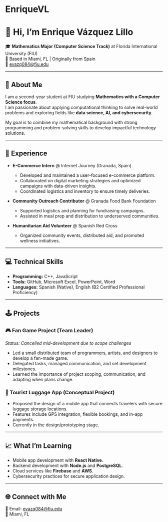 # EnriqueVL
# 👋 Hi, I’m Enrique Vázquez Lillo  

🎓 **Mathematics Major (Computer Science Track)** at Florida International University (FIU)  
📍 Based in Miami, FL | Originally from Spain  
📧 evazq084@fiu.edu  

---

## 🚀 About Me
I am a second-year student at FIU studying **Mathematics with a Computer Science focus**.  
I am passionate about applying computational thinking to solve real-world problems and exploring fields like **data science, AI, and cybersecurity**.  

My goal is to combine my mathematical background with strong programming and problem-solving skills to develop impactful technology solutions.  

---

## 💼 Experience
- **E-Commerce Intern** @ Internet Journey (Granada, Spain)  
  - Developed and maintained a user-focused e-commerce platform.  
  - Collaborated on digital marketing strategies and optimized campaigns with data-driven insights.  
  - Coordinated logistics and inventory to ensure timely deliveries.  

- **Community Outreach Contributor** @ Granada Food Bank Foundation  
  - Supported logistics and planning for fundraising campaigns.  
  - Assisted in meal prep and distribution to underserved communities.  

- **Humanitarian Aid Volunteer** @ Spanish Red Cross  
  - Organized community events, distributed aid, and promoted wellness initiatives.  

---

## 💻 Technical Skills
- **Programming:** C++, JavaScript  
- **Tools:** GitHub, Microsoft Excel, PowerPoint, Word  
- **Languages:** Spanish (Native), English (B2 Certified Professional Proficiency)  

---

## 🕹️ Projects

### 🎮 Fan Game Project (Team Leader)
*Status: Cancelled mid-development due to scope challenges*  
- Led a small distributed team of programmers, artists, and designers to develop a fan-made game.  
- Delegated tasks, managed communication, and set development milestones.  
- Learned the importance of project scoping, communication, and adapting when plans change.  

### 📱 Tourist Luggage App (Conceptual Project)
- Proposed the design of a mobile app that connects travelers with secure luggage storage locations.  
- Features include GPS integration, flexible bookings, and in-app payments.  
- Currently in the design/prototyping stage.  

---

## 📈 What I’m Learning
- Mobile app development with **React Native**.  
- Backend development with **Node.js** and **PostgreSQL**.  
- Cloud services like **Firebase** and **AWS**.  
- Cybersecurity practices for secure application design.  

---

## 🌐 Connect with Me
📧 Email: evazq084@fiu.edu  
📍 Miami, FL  

